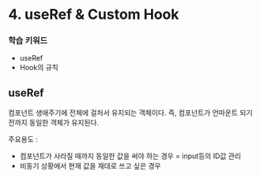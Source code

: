 # 4. useRef & Custom Hook

### 학습 키워드

* useRef
* Hook의 규칙

## useRef

컴포넌트 생애주기에 전체에 걸처서 유지되는 객체이다. 즉, 컴포넌트가 언마운트 되기 전까지 동일한 객체가 유지된다.

주요용도 :&#x20;

* 컴포넌트가 사라질 때까지 동일한 값을 써야 하는 경우 = input등의 ID값 관리
* 비동기 상황에서 현재 값을 재대로 쓰고 싶은 경우
